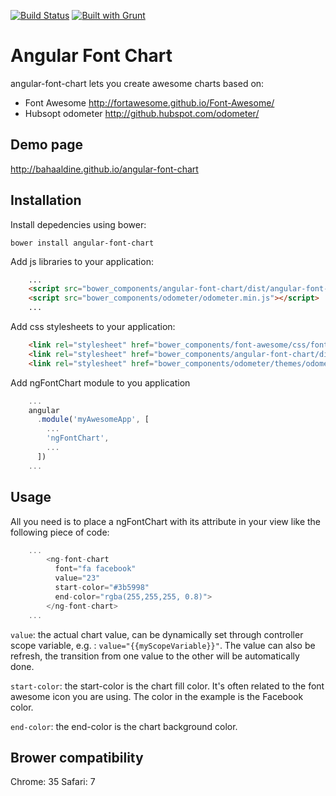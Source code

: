 [![Build Status](https://travis-ci.org/bahaaldine/angular-font-chart.svg?branch=v0.9.4)](https://travis-ci.org/bahaaldine/angular-font-chart)
[![Built with Grunt](https://cdn.gruntjs.com/builtwith.png)](http://gruntjs.com/)

# Angular Font Chart

angular-font-chart lets you create awesome charts based on:
- Font Awesome http://fortawesome.github.io/Font-Awesome/
- Hubsopt odometer http://github.hubspot.com/odometer/

## Demo page

http://bahaaldine.github.io/angular-font-chart

## Installation

Install depedencies using bower: 
```
bower install angular-font-chart
```

Add js libraries to your application:
```html
	...
	<script src="bower_components/angular-font-chart/dist/angular-font-chart.js"></script>
    <script src="bower_components/odometer/odometer.min.js"></script>
    ...
```

Add css stylesheets to your application:
```html
	<link rel="stylesheet" href="bower_components/font-awesome/css/font-awesome.min.css"/>
    <link rel="stylesheet" href="bower_components/angular-font-chart/dist/angular-font-chart.min.css"/>
    <link rel="stylesheet" href="bower_components/odometer/themes/odometer-theme-minimal.css"/>
```

Add ngFontChart module to you application
```javascript
	...
	angular
	  .module('myAwesomeApp', [
	    ...
	    'ngFontChart',
	    ...
	  ])
	...
```

## Usage

All you need is to place a ngFontChart with its attribute in your view like the following piece of code:
```javascript
	...
		<ng-font-chart 
	      font="fa facebook"
	      value="23"
	      start-color="#3b5998"
	      end-color="rgba(255,255,255, 0.8)">
	    </ng-font-chart> 
	...
```
`value`: the actual chart value, can be dynamically set through controller scope variable, e.g. : `value="{{myScopeVariable}}"`. The value can also be refresh, the transition from one value to the other will be automatically done.

`start-color`: the start-color is the chart fill color. It's often related to the font awesome icon you are using. The color in the example is the Facebook color.

`end-color`: the end-color is the chart background color.


## Brower compatibility

Chrome: 35
Safari: 7
